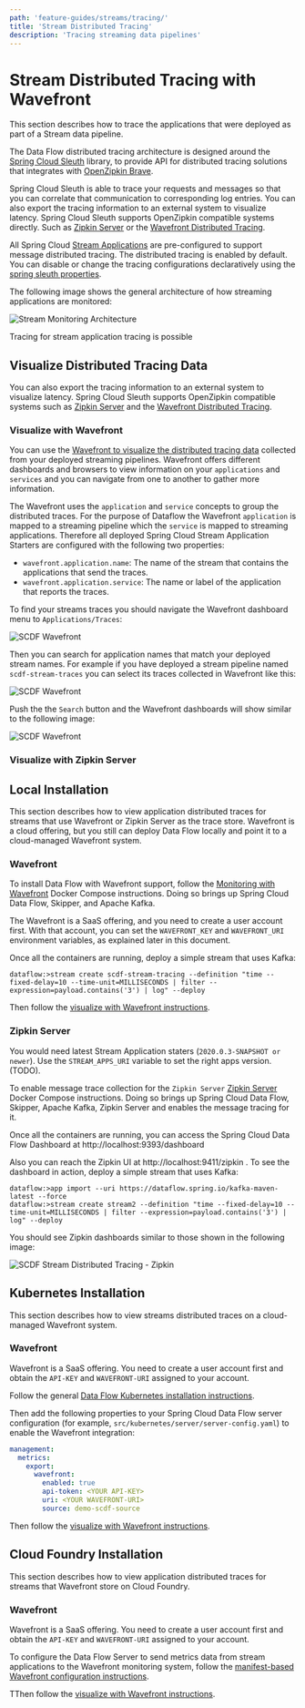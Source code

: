```yaml
---
path: 'feature-guides/streams/tracing/'
title: 'Stream Distributed Tracing'
description: 'Tracing streaming data pipelines'
---
```


# Stream Distributed Tracing with Wavefront

This section describes how to trace the applications that were deployed as part of a Stream data pipeline.

The Data Flow distributed tracing architecture is designed around the [Spring Cloud Sleuth](https://spring.io/projects/spring-cloud-sleuth#overview) library, to provide API for distributed tracing solutions that integrates with [OpenZipkin Brave](https://github.com/openzipkin/brave).

Spring Cloud Sleuth is able to trace your requests and messages so that you can correlate that communication to corresponding log entries. You can also export the tracing information to an external system to visualize latency. Spring Cloud Sleuth supports OpenZipkin compatible systems directly.
Such as [Zipkin Server](https://github.com/openzipkin/zipkin/tree/master/zipkin-server) or the [Wavefront Distributed Tracing](https://docs.wavefront.com/tracing_basics.html).

All Spring Cloud [Stream Applications](https://github.com/spring-cloud/stream-applications) are pre-configured to support message distributed tracing. The distributed tracing is enabled by default. You can disable or change the tracing configurations declaratively using the [spring sleuth properties](https://cloud.spring.io/spring-cloud-sleuth/reference/html/appendix.html).

The following image shows the general architecture of how streaming applications are monitored:

![Stream Monitoring Architecture](images/SCDF-stream-traces-architecture.png)

<!--NOTE-->

Tracing for stream application tracing is possible

<!--END_NOTE-->

## Visualize Distributed Tracing Data

You can also export the tracing information to an external system to visualize latency. Spring Cloud Sleuth supports OpenZipkin compatible systems such as [Zipkin Server](https://github.com/openzipkin/zipkin/tree/master/zipkin-server) and the [Wavefront Distributed Tracing](https://docs.wavefront.com/tracing_basics.html).

### Visualize with Wavefront

You can use the [Wavefront to visualize the distributed tracing data](https://docs.wavefront.com/tracing_basics.html#visualize-distributed-tracing-data-in-wavefront) collected from your deployed streaming pipelines. Wavefront offers different dashboards and browsers to view information on your `applications` and `services` and you can navigate from one to another to gather more information.

The Wavefront uses the `application` and `service` concepts to group the distributed traces. For the purpose of Dataflow the Wavefront `application` is mapped to a streaming pipeline which the `service` is mapped to streaming applications. Therefore all deployed Spring Cloud Stream Application Starters are configured with the following two properties:

- `wavefront.application.name`: The name of the stream that contains the applications that send the traces.
- `wavefront.application.service`: The name or label of the application that reports the traces.

To find your streams traces you should navigate the Wavefront dashboard menu to `Applications/Traces`:

![SCDF Wavefront](images/SCDF-stream-tracing-wavefront-application-traces-menu.png)

Then you can search for application names that match your deployed stream names.
For example if you have deployed a stream pipeline named `scdf-stream-traces` you can select its traces collected in Wavefront like this:

![SCDF Wavefront](images/SCDF-stream-tracing-wavefront-search.png)

Push the the `Search` button and the Wavefront dashboards will show similar to the following image:

![SCDF Wavefront](images/SCDF-stream-tracing-wavefront.png)

### Visualize with Zipkin Server

## Local Installation

This section describes how to view application distributed traces for streams that use Wavefront or Zipkin Server as the trace store. Wavefront is a cloud offering, but you still can deploy Data Flow locally and point it to a cloud-managed Wavefront system.

<!--TABS-->

<!--Wavefront -->

### Wavefront

To install Data Flow with Wavefront support, follow the [Monitoring with Wavefront](%currentPath%/installation/local/docker-customize/#wavefront) Docker Compose instructions. Doing so brings up Spring Cloud Data Flow, Skipper, and Apache Kafka.

The Wavefront is a SaaS offering, and you need to create a user account first. With that account, you can set the `WAVEFRONT_KEY` and `WAVEFRONT_URI` environment variables, as explained later in this document.

Once all the containers are running, deploy a simple stream that uses Kafka:

```
dataflow:>stream create scdf-stream-tracing --definition "time --fixed-delay=10 --time-unit=MILLISECONDS | filter --expression=payload.contains('3') | log" --deploy
```

Then follow the [visualize with Wavefront instructions](%currentPath%/feature-guides/streams/tracing/#visualize-with-wavefront).

<!--Zipkin Server -->

### Zipkin Server

You would need latest Stream Application staters (`2020.0.3-SNAPSHOT or newer`). Use the `STREAM_APPS_URI` variable to set the right apps version. (TODO).

To enable message trace collection for the `Zipkin Server` [Zipkin Server](%currentPath%/installation/local/docker-customize/#zipkin-server) Docker Compose instructions. Doing so brings up Spring Cloud Data Flow, Skipper, Apache Kafka, Zipkin Server and enables the message tracing for it.

Once all the containers are running, you can access the Spring Cloud Data Flow Dashboard at http://localhost:9393/dashboard

Also you can reach the Zipkin UI at http://localhost:9411/zipkin . To see the dashboard in action, deploy a simple stream that uses Kafka:

```
dataflow:>app import --uri https://dataflow.spring.io/kafka-maven-latest --force
dataflow:>stream create stream2 --definition "time --fixed-delay=10 --time-unit=MILLISECONDS | filter --expression=payload.contains('3') | log" --deploy
```

You should see Zipkin dashboards similar to those shown in the following image:

![SCDF Stream Distributed Tracing - Zipkin](images/scdf-stream-distributed-tracing-zipkin.gif)

<!--END_TABS-->

## Kubernetes Installation

This section describes how to view streams distributed traces on a cloud-managed Wavefront system.

<!--TABS-->

<!--Wavefront -->

### Wavefront

Wavefront is a SaaS offering. You need to create a user account first and obtain the `API-KEY` and `WAVEFRONT-URI` assigned to your account.

Follow the general [Data Flow Kubernetes installation instructions](%currentPath%/installation/kubernetes/).

Then add the following properties to your Spring Cloud Data Flow server configuration (for example, `src/kubernetes/server/server-config.yaml`) to enable the Wavefront integration:

```yml
management:
  metrics:
    export:
      wavefront:
        enabled: true
        api-token: <YOUR API-KEY>
        uri: <YOUR WAVEFRONT-URI>
        source: demo-scdf-source
```

Then follow the [visualize with Wavefront instructions](%currentPath%/feature-guides/streams/tracing/#visualize-with-wavefront).

<!--END_TABS-->

## Cloud Foundry Installation

This section describes how to view application distributed traces for streams that Wavefront store on Cloud Foundry.

<!--TABS-->

<!--Wavefront -->

### Wavefront

Wavefront is a SaaS offering. You need to create a user account first and obtain the `API-KEY` and `WAVEFRONT-URI` assigned to your account.

To configure the Data Flow Server to send metrics data from stream applications to the Wavefront monitoring system, follow the [manifest-based Wavefront configuration instructions](%currentPath%/installation/cloudfoundry/cf-cli/#configuration-for-wavefront).

TThen follow the [visualize with Wavefront instructions](%currentPath%/feature-guides/streams/tracing/#visualize-with-wavefront).

<!--END_TABS-->
